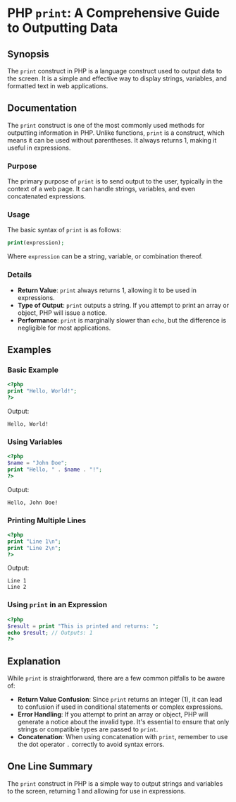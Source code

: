 <!--
Meta Description: # PHP `print`: A Comprehensive Guide to Outputting Data ## Synopsis The `print` construct in PHP is a language construct used to output data to the sc...
Meta Keywords: print, php, output, construct, used
-->

# PHP `print`: A Comprehensive Guide to Outputting Data

## Synopsis
The `print` construct in PHP is a language construct used to output data to the screen. It is a simple and effective way to display strings, variables, and formatted text in web applications.

## Documentation
The `print` construct is one of the most commonly used methods for outputting information in PHP. Unlike functions, `print` is a construct, which means it can be used without parentheses. It always returns 1, making it useful in expressions.

### Purpose
The primary purpose of `print` is to send output to the user, typically in the context of a web page. It can handle strings, variables, and even concatenated expressions.

### Usage
The basic syntax of `print` is as follows:

```php
print(expression);
```

Where `expression` can be a string, variable, or combination thereof.

### Details
- **Return Value**: `print` always returns 1, allowing it to be used in expressions.
- **Type of Output**: `print` outputs a string. If you attempt to print an array or object, PHP will issue a notice.
- **Performance**: `print` is marginally slower than `echo`, but the difference is negligible for most applications.

## Examples
### Basic Example
```php
<?php
print "Hello, World!";
?>
```
Output:
```
Hello, World!
```

### Using Variables
```php
<?php
$name = "John Doe";
print "Hello, " . $name . "!";
?>
```
Output:
```
Hello, John Doe!
```

### Printing Multiple Lines
```php
<?php
print "Line 1\n";
print "Line 2\n";
?>
```
Output:
```
Line 1
Line 2
```

### Using `print` in an Expression
```php
<?php
$result = print "This is printed and returns: ";
echo $result; // Outputs: 1
?>
```

## Explanation
While `print` is straightforward, there are a few common pitfalls to be aware of:

- **Return Value Confusion**: Since `print` returns an integer (1), it can lead to confusion if used in conditional statements or complex expressions.
- **Error Handling**: If you attempt to print an array or object, PHP will generate a notice about the invalid type. It's essential to ensure that only strings or compatible types are passed to `print`.
- **Concatenation**: When using concatenation with `print`, remember to use the dot operator `.` correctly to avoid syntax errors.

## One Line Summary
The `print` construct in PHP is a simple way to output strings and variables to the screen, returning 1 and allowing for use in expressions.